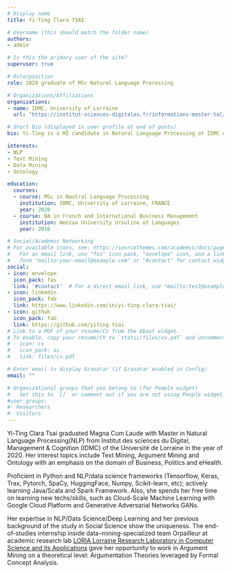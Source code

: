 ```yaml
---
# Display name
title: Yi-Ting Clara TSAI

# Username (this should match the folder name)
authors:
- admin

# Is this the primary user of the site?
superuser: true

# Role/position
role: 2020 graduate of MSc Natural Language Processing

# Organizations/Affiliations
organizations:
- name: IDMC, University of Lorraine
  url: "https://institut-sciences-digitales.fr/informations-master-tal/info-tal-generales/"

# Short bio (displayed in user profile at end of posts)
bio: Yi-Ting is a M2 candidate in Natural Language Processing at IDMC of the University of Lorraine. Her research interests include text mining, speech processing and ontology.

interests:
- NLP
- Text Mining
- Data Mining
- Ontology

education:
  courses:
  - course: MSc in Nautral Language Processing
    institution: IDMC, University of Lorraine, FRANCE
    year: 2020
  - course: BA in French and International Business Management
    institution: Wenzao University Ursuline of Languages
    year: 2016

# Social/Academic Networking
# For available icons, see: https://sourcethemes.com/academic/docs/page-builder/#icons
#   For an email link, use "fas" icon pack, "envelope" icon, and a link in the
#   form "mailto:your-email@example.com" or "#contact" for contact widget.
social:
- icon: envelope
  icon_pack: fas
  link: '#contact'  # For a direct email link, use "mailto:test@example.org".
- icon: linkedin
  icon_pack: fab
  link: https://www.linkedin.com/in/yi-ting-clara-tsai/
- icon: github
  icon_pack: fab
  link: https://github.com/yiting-tsai
# Link to a PDF of your resume/CV from the About widget.
# To enable, copy your resume/CV to `static/files/cv.pdf` and uncomment the lines below.
# - icon: cv
#   icon_pack: ai
#   link: files/cv.pdf

# Enter email to display Gravatar (if Gravatar enabled in Config)
email: ""

# Organizational groups that you belong to (for People widget)
#   Set this to `[]` or comment out if you are not using People widget.
#user_groups:
#- Researchers
#- Visitors
---
```


Yi-Ting Clara Tsai graduated Magna Cum Laude with Master in Natural Language Processing(NLP) from Institut des sciences du Digital, Management & Cognition (IDMC) of the Université de Lorraine in the year of 2020. Her interest topics include Text Mining, Argument Mining and Ontology with an emphasis on the domain of Business, Politics and eHealth. 

Proficient in Python and NLP/data science frameworks (Tensorflow, Keras, Trax, Pytorch, SpaCy, HuggingFace, Numpy, Scikit-learn, etc); actively learning Java/Scala and Spark Framework. Also, she spends her free time on learning new techs/skills, such as Cloud-Scale Machine Learning with Google Cloud Platform and Generative Adversarial Networks GANs.

Her expertise in NLP/Data Science/Deep Learning and her previous background of the study in Social Science show the uniqueness. The end-of-studies internship inside data-mining-specialized team Orpailleur at academic research lab [LORIA Lorraine Research Laboratory in Computer Science and its Applications](https://www.loria.fr/en/) gave her opportunity to work in Argument Mining on a theoretical level: Argumentation Theories leveraged by Formal Concept Analysis.